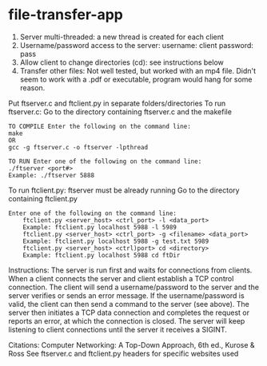 # file-transfer-app
1) Server multi-threaded: a new thread is created for each client
2) Username/password access to the server: 
	username: client
	password: pass
3) Allow client to change directories (cd): see instructions below
4) Transfer other files:
	Not well tested, but worked with an mp4 file. Didn't seem to 
	work with a .pdf or executable, program would hang for some reason.

Put ftserver.c and ftclient.py in separate folders/directories
To run ftserver.c:
	Go to the directory containing ftserver.c and the makefile

	TO COMPILE Enter the following on the command line:
	make
	OR
	gcc -g ftserver.c -o ftserver -lpthread

	TO RUN Enter one of the following on the command line:
	./ftserver <port#>
	Example: ./ftserver 5888

To run ftclient.py:
	ftserver must be already running
	Go to the directory containing ftclient.py

	Enter one of the following on the command line:
		ftclient.py <server_host> <ctrl_port> -l <data_port>
		Example: ftclient.py localhost 5988 -l 5989 
		ftclient.py <server_host> <ctrl_port> -g <filename> <data_port>
		Example: ftclient.py localhost 5988 -g test.txt 5989
		ftclient.py <server_host> <ctrl)port> cd <directory>
		Example: ftclient.py localhost 5988 cd ftDir

Instructions:
The server is run first and waits for connections from clients. When a client connects the server and client establish a TCP control connection. The client will send a username/password to the server and the server verifies or sends an error message.  If the username/password is valid, the client can then send a command to the server (see above). The server then initiates a TCP data connection and completes the request or reports an error, at which the connection is closed. The server will keep listening to client connections until the server it receives a SIGINT.

Citations:
Computer Networking: A Top-Down Approach, 6th ed., Kurose & Ross
See ftserver.c and ftclient.py headers for specific websites used 
